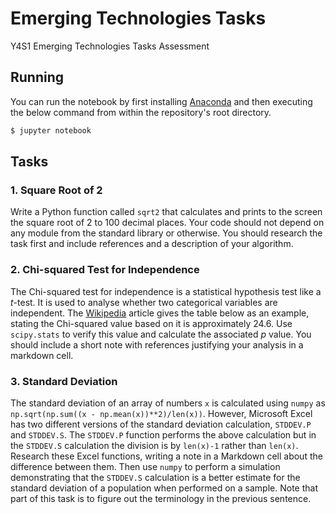 # Emerging Technologies Tasks

Y4S1 Emerging Technologies Tasks Assessment

## Running

You can run the notebook by first installing [Anaconda](https://www.anaconda.com/) and then executing the below command from within the repository's root directory.

```sh
$ jupyter notebook
```

## Tasks

### 1. Square Root of 2

Write a Python function called `sqrt2` that calculates and prints to the screen the square root of 2 to 100 decimal places. Your code should not depend on any module from the standard library or otherwise. You should research the task first and include references and a description of your algorithm.

### 2. Chi-squared Test for Independence

The Chi-squared test for independence is a statistical hypothesis test like a *t*-test. It is used to analyse whether two categorical variables are independent. The [Wikipedia](https://en.wikipedia.org/w/index.php?title=Chi-squared_test&oldid=983024096) article gives the table below as an example, stating the Chi-squared value based on it is approximately 24.6. Use `scipy.stats` to verify this value and calculate the associated *p* value. You should include a short note with references justifying your analysis in a markdown cell.

### 3. Standard Deviation

The standard deviation of an array of numbers `x` is calculated using `numpy` as `np.sqrt(np.sum((x - np.mean(x))**2)/len(x))`. However, Microsoft Excel has two different versions of the standard deviation calculation, `STDDEV.P` and `STDDEV.S`. The `STDDEV.P` function performs the above calculation but in the `STDDEV.S` calculation the division is by `len(x)-1` rather than `len(x)`. Research these Excel functions, writing a note in a Markdown cell about the difference between them. Then use `numpy` to perform a simulation demonstrating that the `STDDEV.S` calculation is a better estimate for the standard deviation of a population when performed on a sample. Note that part of this task is to figure out the terminology in the previous sentence.
